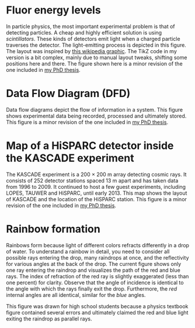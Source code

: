 Fluor energy levels
===================

In particle physics, the most important experimental problem is that of
detecting particles.  A cheap and highly efficient solution is using
*scintillators*.  These kinds of detectors emit light when a charged
particle traverses the detector.  The light-emitting process is depicted
in this figure.  The layout was inspired by [this wikipedia
graphic](http://en.wikipedia.org/wiki/File:Pistates.svg).  The TikZ code
in my version is a bit complex, mainly due to manual layout tweaks,
shifting some positions here and there.  The figure shown here is a minor
revision of the one included in [my PhD
thesis](http://dx.doi.org/10.3990/1.9789036534383).


Data Flow Diagram (DFD)
=======================

Data flow diagrams depict the flow of information in a system.  This
figure shows experimental data being recorded, processed and ultimately
stored. This figure is a minor revision of the one included in [my PhD
thesis](http://dx.doi.org/10.3990/1.9789036534383).


Map of a HiSPARC detector inside the KASCADE experiment
=======================================================

The KASCADE experiment is a 200 × 200 m array detecting cosmic rays.  It
consists of 252 detector stations spaced 13 m apart and has taken data
from 1996 to 2009.  It continued to host a few guest experiments,
including LOPES, TAUWER and HiSPARC, until early 2013.  This map shows the
layout of KASCADE and the location of the HiSPARC station.  This figure is
a minor revision of the one included in [my PhD
thesis](http://dx.doi.org/10.3990/1.9789036534383).


Rainbow formation
=================

Rainbows form because light of different colors refracts differently in a
drop of water.  To understand a rainbow in detail, you need to consider
all possible rays entering the drop, many raindrops at once, and the
reflectivity for various angles at the back of the drop.  The current
figure shows only one ray entering the raindrop and visualizes the path of
the red and blue rays.  The index of refraction of the red ray is slightly
exaggerated (less than one percent) for clarity.  Observe that the angle
of incidence is identical to the angle with which the rays finally exit
the drop.  Furthermore, the *red* internal angles are all identical,
similar for the *blue* angles.

This figure was drawn for high school students because a physics textbook
figure contained several errors and ultimately claimed the red and blue
light exiting the raindrop as parallel rays.
